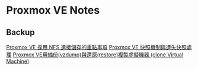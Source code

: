 Proxmox VE Notes
=======




Backup 
----------

[Proxmox VE 採用 NFS 連接儲存的重點事項](http://blog.jason.tools/2019/02/pve-nfs-mount.html)
[Proxmox VE 快照機制與遺失快照處理](http://blog.jason.tools/2019/02/pve-snapshot-lost.html)
[Proxmox VE用備份(vzdump)與還原(restore)複製虛擬機器 (clone Virtual Machine)](http://blog.pulipuli.info/2011/11/proxmox-ve-openvzkvm-openvzkvm-proxmox.html)
